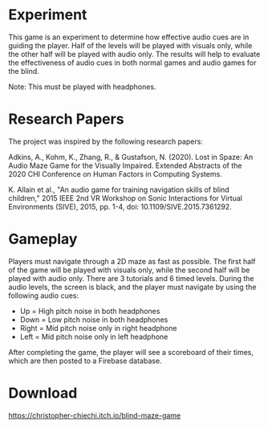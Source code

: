 # Experiment

This game is an experiment to determine how effective audio cues are in guiding the player.
Half of the levels will be played with visuals only, while the other half will be played with audio only.
The results will help to evaluate the effectiveness of audio cues in both normal games and audio games for the blind.  

Note: This must be played with headphones.

# Research Papers

The project was inspired by the following research papers:

Adkins, A., Kohm, K., Zhang, R., & Gustafson, N. (2020). Lost in Spaze: An Audio Maze Game for the Visually Impaired. Extended Abstracts of the 2020 CHI Conference on Human Factors in Computing Systems.

K. Allain et al., "An audio game for training navigation skills of blind children," 2015 IEEE 2nd VR Workshop on Sonic Interactions for Virtual Environments (SIVE), 2015, pp. 1-4, doi: 10.1109/SIVE.2015.7361292.

# Gameplay

Players must navigate through a 2D maze as fast as possible. The first half of the game will be played with visuals only, while the second half will be played with audio only. There are 3 tutorials and 6 timed levels. During the audio levels, the screen is black, and the player must navigate by using the following audio cues:  
- Up = High pitch noise in both headphones  
- Down = Low pitch noise in both headphones  
- Right = Mid pitch noise only in right headphone  
- Left = Mid pitch noise only in left headphone  

After completing the game, the player will see a scoreboard of their times, which are then posted to a Firebase database.

# Download

https://christopher-chiechi.itch.io/blind-maze-game

